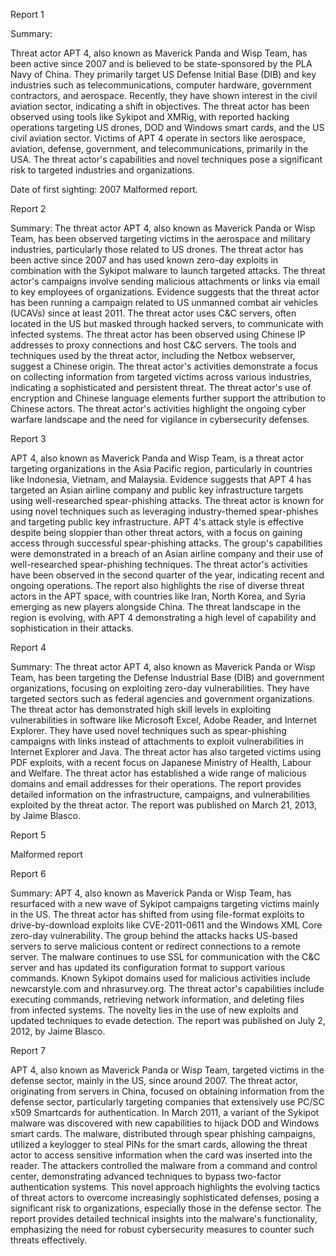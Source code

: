 
Report 1

Summary:

Threat actor APT 4, also known as Maverick Panda and Wisp Team, has been active since 2007 and is believed to be state-sponsored by the PLA Navy of China. They primarily target US Defense Initial Base (DIB) and key industries such as telecommunications, computer hardware, government contractors, and aerospace. Recently, they have shown interest in the civil aviation sector, indicating a shift in objectives. The threat actor has been observed using tools like Sykipot and XMRig, with reported hacking operations targeting US drones, DOD and Windows smart cards, and the US civil aviation sector. Victims of APT 4 operate in sectors like aerospace, aviation, defense, government, and telecommunications, primarily in the USA. The threat actor's capabilities and novel techniques pose a significant risk to targeted industries and organizations. 

Date of first sighting: 2007
Malformed report.





Report 2

Summary:
The threat actor APT 4, also known as Maverick Panda or Wisp Team, has been observed targeting victims in the aerospace and military industries, particularly those related to US drones. The threat actor has been active since 2007 and has used known zero-day exploits in combination with the Sykipot malware to launch targeted attacks. The threat actor's campaigns involve sending malicious attachments or links via email to key employees of organizations. Evidence suggests that the threat actor has been running a campaign related to US unmanned combat air vehicles (UCAVs) since at least 2011. The threat actor uses C&C servers, often located in the US but masked through hacked servers, to communicate with infected systems. The threat actor has been observed using Chinese IP addresses to proxy connections and host C&C servers. The tools and techniques used by the threat actor, including the Netbox webserver, suggest a Chinese origin. The threat actor's activities demonstrate a focus on collecting information from targeted victims across various industries, indicating a sophisticated and persistent threat. The threat actor's use of encryption and Chinese language elements further support the attribution to Chinese actors. The threat actor's activities highlight the ongoing cyber warfare landscape and the need for vigilance in cybersecurity defenses.





Report 3

APT 4, also known as Maverick Panda and Wisp Team, is a threat actor targeting organizations in the Asia Pacific region, particularly in countries like Indonesia, Vietnam, and Malaysia. Evidence suggests that APT 4 has targeted an Asian airline company and public key infrastructure targets using well-researched spear-phishing attacks. The threat actor is known for using novel techniques such as leveraging industry-themed spear-phishes and targeting public key infrastructure. APT 4's attack style is effective despite being sloppier than other threat actors, with a focus on gaining access through successful spear-phishing attacks. The group's capabilities were demonstrated in a breach of an Asian airline company and their use of well-researched spear-phishing techniques. The threat actor's activities have been observed in the second quarter of the year, indicating recent and ongoing operations. The report also highlights the rise of diverse threat actors in the APT space, with countries like Iran, North Korea, and Syria emerging as new players alongside China. The threat landscape in the region is evolving, with APT 4 demonstrating a high level of capability and sophistication in their attacks.





Report 4

Summary:
The threat actor APT 4, also known as Maverick Panda or Wisp Team, has been targeting the Defense Industrial Base (DIB) and government organizations, focusing on exploiting zero-day vulnerabilities. They have targeted sectors such as federal agencies and government organizations. The threat actor has demonstrated high skill levels in exploiting vulnerabilities in software like Microsoft Excel, Adobe Reader, and Internet Explorer. They have used novel techniques such as spear-phishing campaigns with links instead of attachments to exploit vulnerabilities in Internet Explorer and Java. The threat actor has also targeted victims using PDF exploits, with a recent focus on Japanese Ministry of Health, Labour and Welfare. The threat actor has established a wide range of malicious domains and email addresses for their operations. The report provides detailed information on the infrastructure, campaigns, and vulnerabilities exploited by the threat actor. The report was published on March 21, 2013, by Jaime Blasco.





Report 5

Malformed report





Report 6

Summary:
APT 4, also known as Maverick Panda or Wisp Team, has resurfaced with a new wave of Sykipot campaigns targeting victims mainly in the US. The threat actor has shifted from using file-format exploits to drive-by-download exploits like CVE-2011-0611 and the Windows XML Core zero-day vulnerability. The group behind the attacks hacks US-based servers to serve malicious content or redirect connections to a remote server. The malware continues to use SSL for communication with the C&C server and has updated its configuration format to support various commands. Known Sykipot domains used for malicious activities include newcarstyle.com and nhrasurvey.org. The threat actor's capabilities include executing commands, retrieving network information, and deleting files from infected systems. The novelty lies in the use of new exploits and updated techniques to evade detection. The report was published on July 2, 2012, by Jaime Blasco.





Report 7

APT 4, also known as Maverick Panda or Wisp Team, targeted victims in the defense sector, mainly in the US, since around 2007. The threat actor, originating from servers in China, focused on obtaining information from the defense sector, particularly targeting companies that extensively use PC/SC x509 Smartcards for authentication. In March 2011, a variant of the Sykipot malware was discovered with new capabilities to hijack DOD and Windows smart cards. The malware, distributed through spear phishing campaigns, utilized a keylogger to steal PINs for the smart cards, allowing the threat actor to access sensitive information when the card was inserted into the reader. The attackers controlled the malware from a command and control center, demonstrating advanced techniques to bypass two-factor authentication systems. This novel approach highlights the evolving tactics of threat actors to overcome increasingly sophisticated defenses, posing a significant risk to organizations, especially those in the defense sector. The report provides detailed technical insights into the malware's functionality, emphasizing the need for robust cybersecurity measures to counter such threats effectively.


